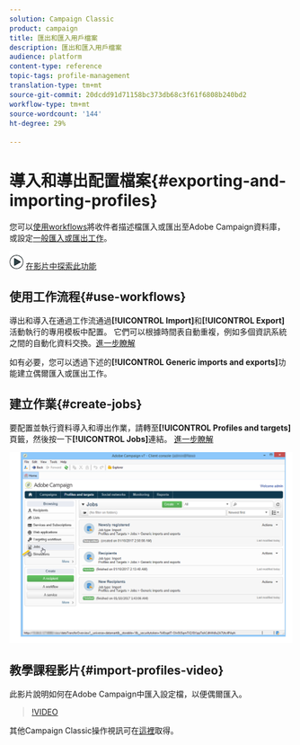 ```yaml
---
solution: Campaign Classic
product: campaign
title: 匯出和匯入用戶檔案
description: 匯出和匯入用戶檔案
audience: platform
content-type: reference
topic-tags: profile-management
translation-type: tm+mt
source-git-commit: 20dcdd91d71158bc373db68c3f61f6808b240bd2
workflow-type: tm+mt
source-wordcount: '144'
ht-degree: 29%

---
```



# 導入和導出配置檔案{#exporting-and-importing-profiles}

您可以[使用workflows](#use-workflows)將收件者描述檔匯入或匯出至Adobe Campaign資料庫，或設定[一般匯入或匯出工作](#create-jobs)。

![](assets/do-not-localize/how-to-video.png) [在影片中探索此功能](#import-profiles-video)

## 使用工作流程{#use-workflows}

導出和導入在通過工作流通過&#x200B;**[!UICONTROL Import]**&#x200B;和&#x200B;**[!UICONTROL Export]**&#x200B;活動執行的專用模板中配置。 它們可以根據時間表自動重複，例如多個資訊系統之間的自動化資料交換。[進一步瞭解](../../workflow/using/importing-data.md#best-practices-when-importing-data)

如有必要，您可以透過下述的&#x200B;**[!UICONTROL Generic imports and exports]**&#x200B;功能建立偶爾匯入或匯出工作。

## 建立作業{#create-jobs}

要配置並執行資料導入和導出作業，請轉至&#x200B;**[!UICONTROL Profiles and targets]**&#x200B;頁籤，然後按一下&#x200B;**[!UICONTROL Jobs]**&#x200B;連結。 [進一步瞭解](../../platform/using/generic-imports-and-exports.md)

![](assets/s_ncs_user_interface_import_link.png)


## 教學課程影片{#import-profiles-video}

此影片說明如何在Adobe Campaign中匯入設定檔，以便偶爾匯入。

>[!VIDEO](https://video.tv.adobe.com/v/25608?quality=12)

其他Campaign Classic操作視訊可在[這裡](https://experienceleague.adobe.com/docs/campaign-classic-learn/tutorials/overview.html?lang=zh-Hant)取得。